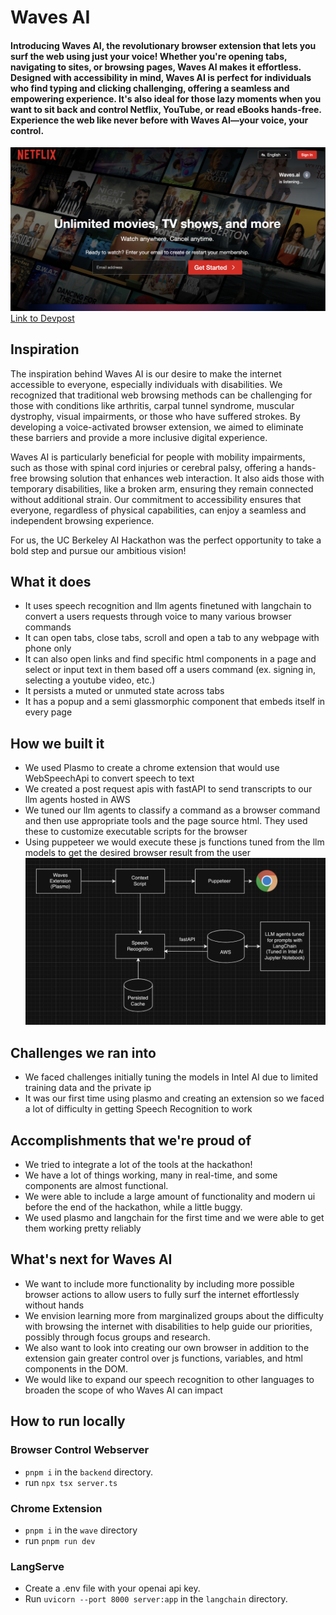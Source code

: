 # Waves AI

#### Introducing Waves AI, the revolutionary browser extension that lets you surf the web using just your voice! Whether you're opening tabs, navigating to sites, or browsing pages, Waves AI makes it effortless. Designed with accessibility in mind, Waves AI is perfect for individuals who find typing and clicking challenging, offering a seamless and empowering experience. It's also ideal for those lazy moments when you want to sit back and control Netflix, YouTube, or read eBooks hands-free. Experience the web like never before with Waves AI—your voice, your control.

![Image of Waves AI working on Netflix](https://github.com/viveknadig282/waves.ai/blob/master/assets/waves-example.png?raw=true)
[Link to Devpost](https://devpost.com/software/waves-ai)

## Inspiration
The inspiration behind Waves AI is our desire to make the internet accessible to everyone, especially individuals with disabilities. We recognized that traditional web browsing methods can be challenging for those with conditions like arthritis, carpal tunnel syndrome, muscular dystrophy, visual impairments, or those who have suffered strokes. By developing a voice-activated browser extension, we aimed to eliminate these barriers and provide a more inclusive digital experience.

Waves AI is particularly beneficial for people with mobility impairments, such as those with spinal cord injuries or cerebral palsy, offering a hands-free browsing solution that enhances web interaction. It also aids those with temporary disabilities, like a broken arm, ensuring they remain connected without additional strain. Our commitment to accessibility ensures that everyone, regardless of physical capabilities, can enjoy a seamless and independent browsing experience.

For us, the UC Berkeley AI Hackathon was the perfect opportunity to take a bold step and pursue our ambitious vision!

## What it does
- It uses speech recognition and llm agents finetuned with langchain to convert a users requests through voice to many various browser commands
- It can open tabs, close tabs, scroll and open a tab to any webpage with phone only
- It can also open links and find specific html components in a page and select or input text in them based off a users command (ex. signing in, selecting a youtube video, etc.)
- It persists a muted or unmuted state across tabs
- It has a popup and a semi glassmorphic component that embeds itself in every page

## How we built it
- We used Plasmo to create a chrome extension that would use WebSpeechApi to convert speech to text
- We created a post request apis with fastAPI to send transcripts to our llm agents hosted in AWS
- We tuned our llm agents to classify a command as a browser command and then use appropriate tools and the page source html. They used these to customize executable scripts for the browser
- Using puppeteer we would execute these js functions tuned from the llm models to get the desired browser result from the user
![Text Stack Flow Chart](https://github.com/viveknadig282/waves.ai/blob/master/assets/flow-diagram.png?raw=true)

## Challenges we ran into
- We faced challenges initially tuning the models in Intel AI due to limited training data and the private ip
- It was our first time using plasmo and creating an extension so we faced a lot of difficulty in getting Speech Recognition to work


## Accomplishments that we're proud of
- We tried to integrate a lot of the tools at the hackathon!
- We have a lot of things working, many in real-time, and some components are almost functional. 
- We were able to include a large amount of functionality and modern ui before the end of the hackathon, while a little buggy.
- We used plasmo and langchain for the first time and we were able to get them working pretty reliably 

## What's next for Waves AI
- We want to include more functionality by including more possible browser actions to allow users to fully surf the internet effortlessly without hands
- We envision learning more from marginalized groups about the difficulty with browsing the internet with disabilities to help guide our priorities, possibly through focus groups and research. 
- We also want to look into creating our own browser in addition to the extension gain greater control over js functions, variables, and html components in the DOM.
- We would like to expand our speech recognition to other languages to broaden the scope of who Waves AI can impact

## How to run locally
### Browser Control Webserver
- `pnpm i` in the `backend` directory.
- run `npx tsx server.ts`

### Chrome Extension
- `pnpm i` in the `wave` directory
- run `pnpm run dev`
### LangServe
- Create a .env file with your openai api key.
- Run `uvicorn --port 8000 server:app` in the `langchain` directory.
